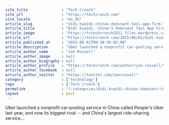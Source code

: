 ```yaml
---
site_title               : "Tech Crunch"
site_url                 : "https://techcrunch.com"
site_locale              : "en_US"
article_slug             : "didi-kuaidi-chinas-dominant-taxi-app-firm-launches-carpooling-service"
article_title            : "Didi Kuaidi, China’s Dominant Taxi App Firm, Launches Carpooling Service"
article_image            : "https://tctechcrunch2011.files.wordpress.com/2015/06/traffic-in-china.jpg?w=764&h=400&crop=1"
article_url              : "https://techcrunch.com/2015/06/01/didi-kuaidi-chinas-dominant-taxi-app-firm-launches-carpooling-service/"
article_published_at     : "2015-06-01T00:30:50-03:00"
article_description      : "Uber launched a nonprofit car-pooling service in China called People's Uber last year, and now its biggest rival -- and China's largest ride-sharing service..."
article_author_name      : "Jon Russell"
article_author_image     : null
article_author_biography : null
article_author_profile   : "https://techcrunch.com/author/jon-russell/"
article_author_facebook  : null
article_author_twitter   : "https://twitter.com/jonrussell"
category                 : ['technology']
tags                     : ['Tech Crunch']
permalink                : "/:categories/didi-kuaidi-chinas-dominant-taxi-app-firm-launches-carpooling-service/"
layout                   : post
---
```


Uber launched a nonprofit car-pooling service in China called People's Uber last year, and now its biggest rival -- and China's largest ride-sharing service...
